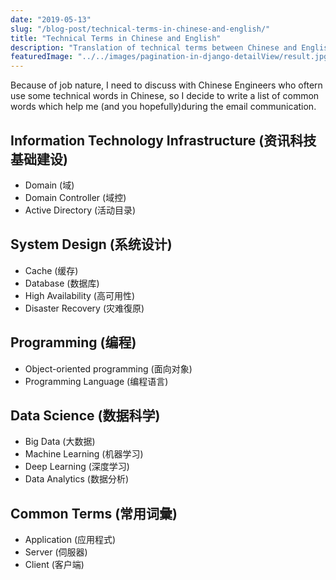 ```yaml
---
date: "2019-05-13"
slug: "/blog-post/technical-terms-in-chinese-and-english/"
title: "Technical Terms in Chinese and English"
description: "Translation of technical terms between Chinese and English"
featuredImage: "../../images/pagination-in-django-detailView/result.jpg"
---
```

Because of job nature, I need to discuss with Chinese Engineers who oftern use some technical words in Chinese, so I decide to write a list of common words which help me (and you hopefully)during the email communication.

## Information Technology Infrastructure (资讯科技基础建设)
- Domain (域)
- Domain Controller (域控)
- Active Directory (活动目录)

## System Design (系统设计)
- Cache (缓存)
- Database (数据库)
- High Availability (高可用性)
- Disaster Recovery (灾难復原)

## Programming (编程)
- Object-oriented programming (面向对象)
- Programming Language (编程语言)

## Data Science (数据科学)
- Big Data (大数据)
- Machine Learning (机器学习)
- Deep Learning (深度学习)
- Data Analytics (数据分析)

## Common Terms (常用词彙)
- Application (应用程式)
- Server (伺服器)
- Client (客户端)
